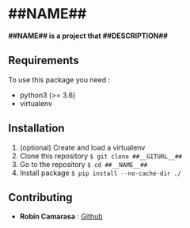 # ##__NAME__##

**##__NAME__## is a project that ##__DESCRIPTION__##**

## Requirements

To use this package you need :

- python3 (>= 3.6)
- virtualenv

## Installation

1. (optional) Create and load a virtualenv
2. Clone this repository 
``` $ git clone ##__GITURL__## ```
3. Go to the repository ```$ cd ##__NAME__## ```
4. Install package ```$ pip install --no-cache-dir ./```

## Contributing

- **Robin Camarasa** : [Github](https://robincamarasa.github.io)
